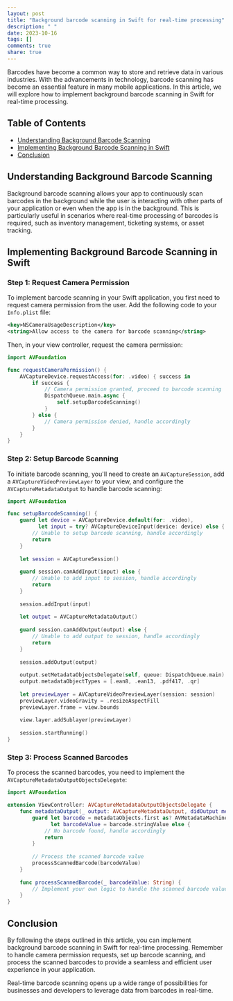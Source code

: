 ```yaml
---
layout: post
title: "Background barcode scanning in Swift for real-time processing"
description: " "
date: 2023-10-16
tags: []
comments: true
share: true
---
```


Barcodes have become a common way to store and retrieve data in various industries. With the advancements in technology, barcode scanning has become an essential feature in many mobile applications. In this article, we will explore how to implement background barcode scanning in Swift for real-time processing.

## Table of Contents
- [Understanding Background Barcode Scanning](#understanding-background-barcode-scanning)
- [Implementing Background Barcode Scanning in Swift](#implementing-background-barcode-scanning-in-swift)
- [Conclusion](#conclusion)

## Understanding Background Barcode Scanning

Background barcode scanning allows your app to continuously scan barcodes in the background while the user is interacting with other parts of your application or even when the app is in the background. This is particularly useful in scenarios where real-time processing of barcodes is required, such as inventory management, ticketing systems, or asset tracking.

## Implementing Background Barcode Scanning in Swift

### Step 1: Request Camera Permission

To implement barcode scanning in your Swift application, you first need to request camera permission from the user. Add the following code to your `Info.plist` file:

```xml
<key>NSCameraUsageDescription</key>
<string>Allow access to the camera for barcode scanning</string>
```

Then, in your view controller, request the camera permission:

```swift
import AVFoundation

func requestCameraPermission() {
    AVCaptureDevice.requestAccess(for: .video) { success in
        if success {
            // Camera permission granted, proceed to barcode scanning
            DispatchQueue.main.async {
                self.setupBarcodeScanning()
            }
        } else {
            // Camera permission denied, handle accordingly
        }
    }
}
```

### Step 2: Setup Barcode Scanning

To initiate barcode scanning, you'll need to create an `AVCaptureSession`, add a `AVCaptureVideoPreviewLayer` to your view, and configure the `AVCaptureMetadataOutput` to handle barcode scanning:

```swift
import AVFoundation

func setupBarcodeScanning() {
    guard let device = AVCaptureDevice.default(for: .video),
          let input = try? AVCaptureDeviceInput(device: device) else {
        // Unable to setup barcode scanning, handle accordingly
        return
    }
    
    let session = AVCaptureSession()
    
    guard session.canAddInput(input) else {
        // Unable to add input to session, handle accordingly
        return
    }
    
    session.addInput(input)
    
    let output = AVCaptureMetadataOutput()
    
    guard session.canAddOutput(output) else {
        // Unable to add output to session, handle accordingly
        return
    }
    
    session.addOutput(output)
    
    output.setMetadataObjectsDelegate(self, queue: DispatchQueue.main)
    output.metadataObjectTypes = [.ean8, .ean13, .pdf417, .qr]
    
    let previewLayer = AVCaptureVideoPreviewLayer(session: session)
    previewLayer.videoGravity = .resizeAspectFill
    previewLayer.frame = view.bounds
    
    view.layer.addSublayer(previewLayer)
    
    session.startRunning()
}
```

### Step 3: Process Scanned Barcodes

To process the scanned barcodes, you need to implement the `AVCaptureMetadataOutputObjectsDelegate`:

```swift
import AVFoundation

extension ViewController: AVCaptureMetadataOutputObjectsDelegate {
    func metadataOutput(_ output: AVCaptureMetadataOutput, didOutput metadataObjects: [AVMetadataObject], from connection: AVCaptureConnection) {
        guard let barcode = metadataObjects.first as? AVMetadataMachineReadableCodeObject,
              let barcodeValue = barcode.stringValue else {
            // No barcode found, handle accordingly
            return
        }
        
        // Process the scanned barcode value
        processScannedBarcode(barcodeValue)
    }
    
    func processScannedBarcode(_ barcodeValue: String) {
        // Implement your own logic to handle the scanned barcode value
    }
}
```

## Conclusion

By following the steps outlined in this article, you can implement background barcode scanning in Swift for real-time processing. Remember to handle camera permission requests, set up barcode scanning, and process the scanned barcodes to provide a seamless and efficient user experience in your application.

Real-time barcode scanning opens up a wide range of possibilities for businesses and developers to leverage data from barcodes in real-time.